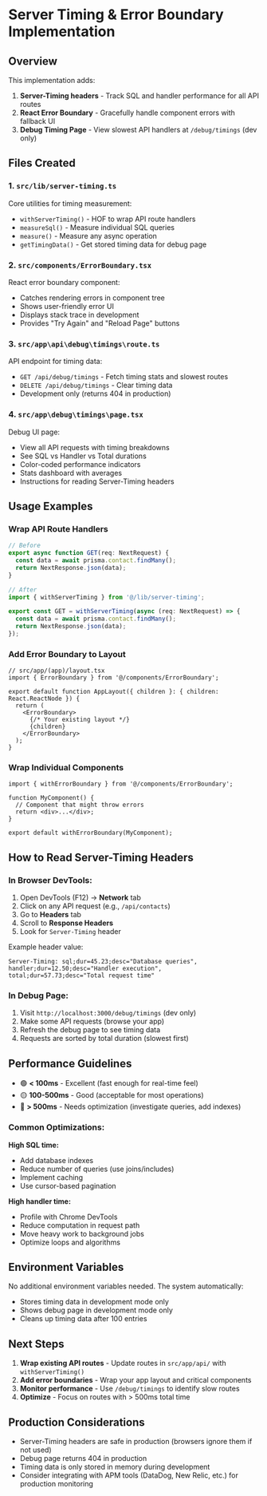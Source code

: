 # Server Timing & Error Boundary Implementation

## Overview

This implementation adds:
1. **Server-Timing headers** - Track SQL and handler performance for all API routes
2. **React Error Boundary** - Gracefully handle component errors with fallback UI
3. **Debug Timing Page** - View slowest API handlers at `/debug/timings` (dev only)

## Files Created

### 1. `src/lib/server-timing.ts`
Core utilities for timing measurement:
- `withServerTiming()` - HOF to wrap API route handlers
- `measureSql()` - Measure individual SQL queries
- `measure()` - Measure any async operation
- `getTimingData()` - Get stored timing data for debug page

### 2. `src/components/ErrorBoundary.tsx`
React error boundary component:
- Catches rendering errors in component tree
- Shows user-friendly error UI
- Displays stack trace in development
- Provides "Try Again" and "Reload Page" buttons

### 3. `src/app\api\debug\timings\route.ts`
API endpoint for timing data:
- `GET /api/debug/timings` - Fetch timing stats and slowest routes
- `DELETE /api/debug/timings` - Clear timing data
- Development only (returns 404 in production)

### 4. `src/app\debug\timings\page.tsx`
Debug UI page:
- View all API requests with timing breakdowns
- See SQL vs Handler vs Total durations
- Color-coded performance indicators
- Stats dashboard with averages
- Instructions for reading Server-Timing headers

## Usage Examples

### Wrap API Route Handlers

```typescript
// Before
export async function GET(req: NextRequest) {
  const data = await prisma.contact.findMany();
  return NextResponse.json(data);
}

// After
import { withServerTiming } from '@/lib/server-timing';

export const GET = withServerTiming(async (req: NextRequest) => {
  const data = await prisma.contact.findMany();
  return NextResponse.json(data);
});
```

### Add Error Boundary to Layout

```tsx
// src/app/(app)/layout.tsx
import { ErrorBoundary } from '@/components/ErrorBoundary';

export default function AppLayout({ children }: { children: React.ReactNode }) {
  return (
    <ErrorBoundary>
      {/* Your existing layout */}
      {children}
    </ErrorBoundary>
  );
}
```

### Wrap Individual Components

```tsx
import { withErrorBoundary } from '@/components/ErrorBoundary';

function MyComponent() {
  // Component that might throw errors
  return <div>...</div>;
}

export default withErrorBoundary(MyComponent);
```

## How to Read Server-Timing Headers

### In Browser DevTools:
1. Open DevTools (F12) → **Network** tab
2. Click on any API request (e.g., `/api/contacts`)
3. Go to **Headers** tab
4. Scroll to **Response Headers**
5. Look for `Server-Timing` header

Example header value:
```
Server-Timing: sql;dur=45.23;desc="Database queries", handler;dur=12.50;desc="Handler execution", total;dur=57.73;desc="Total request time"
```

### In Debug Page:
1. Visit `http://localhost:3000/debug/timings` (dev only)
2. Make some API requests (browse your app)
3. Refresh the debug page to see timing data
4. Requests are sorted by total duration (slowest first)

## Performance Guidelines

- 🟢 **< 100ms** - Excellent (fast enough for real-time feel)
- 🟡 **100-500ms** - Good (acceptable for most operations)
- 🔴 **> 500ms** - Needs optimization (investigate queries, add indexes)

### Common Optimizations:

**High SQL time:**
- Add database indexes
- Reduce number of queries (use joins/includes)
- Implement caching
- Use cursor-based pagination

**High handler time:**
- Profile with Chrome DevTools
- Reduce computation in request path
- Move heavy work to background jobs
- Optimize loops and algorithms

## Environment Variables

No additional environment variables needed. The system automatically:
- Stores timing data in development mode only
- Shows debug page in development mode only
- Cleans up timing data after 100 entries

## Next Steps

1. **Wrap existing API routes** - Update routes in `src/app/api/` with `withServerTiming()`
2. **Add error boundaries** - Wrap your app layout and critical components
3. **Monitor performance** - Use `/debug/timings` to identify slow routes
4. **Optimize** - Focus on routes with > 500ms total time

## Production Considerations

- Server-Timing headers are safe in production (browsers ignore them if not used)
- Debug page returns 404 in production
- Timing data is only stored in memory during development
- Consider integrating with APM tools (DataDog, New Relic, etc.) for production monitoring
